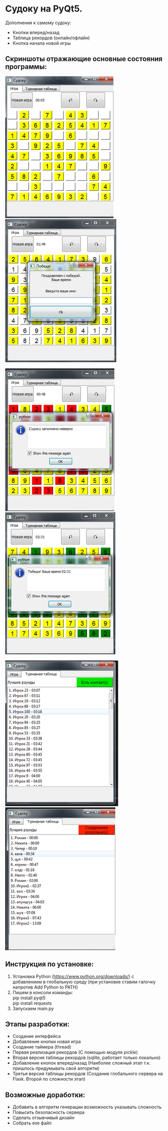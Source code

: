 # Судоку на PyQt5.
Дополнения к самому судоку:
+ Кнопки вперед/назад
+ Таблица рекордов (онлайн/офлайн)
+ Кнопка начала новой игры

## Скриншоты отражающие основные состояния программы:<br>
![Image alt](https://github.com/AlexandrovRoman/Sudoku-PyQT5/raw/master/Screenshots/game_field.jpg)*ᅠᅠ*
![Image alt](https://github.com/AlexandrovRoman/Sudoku-PyQT5/raw/master/Screenshots/win_dialog__not_fail.jpg)<br><br>
![Image alt](https://github.com/AlexandrovRoman/Sudoku-PyQT5/raw/master/Screenshots/fail_dialog.jpg)*ᅠᅠ*
![Image alt](https://github.com/AlexandrovRoman/Sudoku-PyQT5/raw/master/Screenshots/win_dialog__is_fail.jpg)<br><br>
![Image alt](https://github.com/AlexandrovRoman/Sudoku-PyQT5/raw/master/Screenshots/records__has_connect.jpg)*ᅠᅠ*
![Image alt](https://github.com/AlexandrovRoman/Sudoku-PyQT5/raw/master/Screenshots/records__has_not_connect.jpg)<br>

## Инструкция по установке:
1. Установка Python (https://www.python.org/downloads/) 
с добавлением в глобальную среду (при установке ставим галочку напротив Add Python to PATH)
2. Пишем в консоли команды: <br>
pip install pyqt5 <br>
pip install requests
3. Запускаем main.py

## Этапы разработки:
+ Создание интерфейса
+ Добавление кнопки новая игра
+ Создание таймера (thread)
+ Первая реализация рекордов (С помощью модуля pickle)
+ Вторая версия таблицы рекордов (sqlite, работает только локально)
+ Добавление кнопок вперед/назад (Наиболее сложный этап т.к. пришлось придумывать свой алгоритм)
+ Третья версия таблицы рекордов (Создание глобального сервера на Flask. Второй по сложности этап)

## Возможные доработки:
+ Добавить в алгоритм генерации возможность указывать сложность
+ Повысить безопасность сервера
+ Сделать отзывчивый дизайн
+ Собрать exe файл
